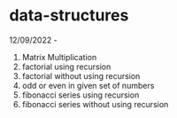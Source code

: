 # data-structures

12/09/2022 - 
1) Matrix Multiplication
2) factorial using recursion
3) factorial without using recursion
4) odd or even in given set of numbers
5) fibonacci series using recursion
6) fibonacci series without using recursion
